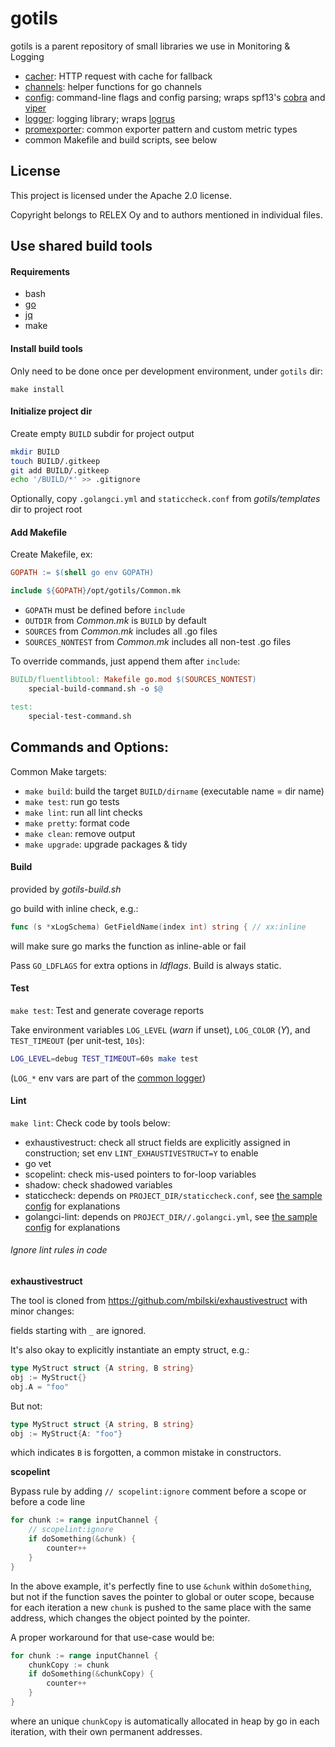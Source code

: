 # gotils

gotils is a parent repository of small libraries we use in Monitoring \& Logging

- [cacher](cacher/README.md): HTTP request with cache for fallback
- [channels](channels/README.md): helper functions for go channels
- [config](config/README.md): command-line flags and config parsing; wraps spf13's [cobra](github.com/spf13/cobra) and [viper](github.com/spf13/viper)
- [logger](logger/README.md): logging library; wraps [logrus](github.com/sirupsen/logrus)
- [promexporter](promexporter/README.md): common exporter pattern and custom metric types
- common Makefile and build scripts, see below

## License

This project is licensed under the Apache 2.0 license.

Copyright belongs to RELEX Oy and to authors mentioned in individual files.


## Use shared build tools

#### Requirements
- bash
- [go](https://golang.org/dl/)
- [jq](https://github.com/stedolan/jq/releases)
- make

#### Install build tools

Only need to be done once per development environment, under `gotils` dir:

```
make install
```

#### Initialize project dir

Create empty `BUILD` subdir for project output

```bash
mkdir BUILD
touch BUILD/.gitkeep
git add BUILD/.gitkeep
echo '/BUILD/*' >> .gitignore
```

Optionally, copy `.golangci.yml` and `staticcheck.conf` from *gotils/templates* dir to project root

#### Add Makefile

Create Makefile, ex:

```makefile
GOPATH := $(shell go env GOPATH)

include ${GOPATH}/opt/gotils/Common.mk
```

- `GOPATH` must be defined before `include`
- `OUTDIR` from *Common.mk* is `BUILD` by default
- `SOURCES` from *Common.mk* includes all .go files
- `SOURCES_NONTEST` from *Common.mk* includes all non-test .go files

To override commands, just append them after `include`:

```makefile
BUILD/fluentlibtool: Makefile go.mod $(SOURCES_NONTEST)
	special-build-command.sh -o $@

test:
	special-test-command.sh
```

## Commands and Options:

Common Make targets:

- `make build`: build the target `BUILD/dirname` (executable name = dir name)
- `make test`: run go tests
- `make lint`: run all lint checks
- `make pretty`: format code
- `make clean`: remove output
- `make upgrade`: upgrade packages \& tidy

#### Build

provided by *gotils-build.sh*

go build with inline check, e.g.:

```go
func (s *xLogSchema) GetFieldName(index int) string { // xx:inline
```

will make sure go marks the function as inline-able or fail

Pass `GO_LDFLAGS` for extra options in *ldflags*. Build is always static.

#### Test

`make test`: Test and generate coverage reports

Take environment variables `LOG_LEVEL` (*warn* if unset), `LOG_COLOR` (*Y*), and `TEST_TIMEOUT` (per unit-test, `10s`):

```bash
LOG_LEVEL=debug TEST_TIMEOUT=60s make test
```

(`LOG_*` env vars are part of the [common logger](logger/README.md))

#### Lint

`make lint`: Check code by tools below:

- exhaustivestruct: check all struct fields are explicitly assigned in construction; set env `LINT_EXHAUSTIVESTRUCT=Y` to enable
- go vet
- scopelint: check mis-used pointers to for-loop variables
- shadow: check shadowed variables
- staticcheck: depends on `PROJECT_DIR/staticcheck.conf`, see [the sample config](templates/staticcheck.conf) for explanations
- golangci-lint: depends on `PROJECT_DIR//.golangci.yml`, see [the sample config](templates/.golangci.yml) for explanations

###### Ignore lint rules in code

**exhaustivestruct**

The tool is cloned from https://github.com/mbilski/exhaustivestruct with minor changes:

fields starting with `_` are ignored.

It's also okay to explicitly instantiate an empty struct, e.g.:
```go
type MyStruct struct {A string, B string}
obj := MyStruct{}
obj.A = "foo"
```

But not:
```go
type MyStruct struct {A string, B string}
obj := MyStruct{A: "foo"}
```

which indicates `B` is forgotten, a common mistake in constructors.

**scopelint**

Bypass rule by adding `// scopelint:ignore` comment before a scope or before a code line

```go
for chunk := range inputChannel {
    // scopelint:ignore
    if doSomething(&chunk) {
        counter++
    }
}
```

In the above example, it's perfectly fine to use `&chunk` within `doSomething`, but not if the function saves the
pointer to global or outer scope, because for each iteration a new `chunk` is pushed to the same place with the same
address, which changes the object pointed by the pointer.

A proper workaround for that use-case would be:

```go
for chunk := range inputChannel {
    chunkCopy := chunk
    if doSomething(&chunkCopy) {
        counter++
    }
}
```

where an unique `chunkCopy` is automatically allocated in heap by go in each iteration, with their own permanent
addresses.

